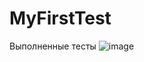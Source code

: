 # MyFirstTest
Выполненные тесты
![image](https://github.com/Orahivara/MyFirstTest/assets/117487209/e893a743-31aa-49da-a3a1-2f79bfe14c2d)
